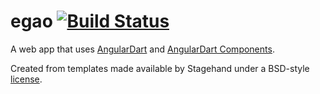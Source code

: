 # egao [![Build Status](https://travis-ci.com/Akenaide/egao.svg?branch=master)](https://travis-ci.com/Akenaide/egao)

A web app that uses [AngularDart](https://webdev.dartlang.org/angular) and
[AngularDart Components](https://webdev.dartlang.org/components).

Created from templates made available by Stagehand under a BSD-style
[license](https://github.com/dart-lang/stagehand/blob/master/LICENSE).

